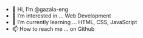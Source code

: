 - 👋 Hi, I’m @gazala-eng
- 👀 I’m interested in ... Web Development
- 🌱 I’m currently learning ... HTML, CSS, JavaScript
- 📫 How to reach me ... on Github

<!---
gazala-eng/gazala-eng is a ✨ special ✨ repository because its `README.md` (this file) appears on your GitHub profile.
You can click the Preview link to take a look at your changes.
--->
